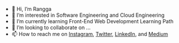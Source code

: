 - 👋 Hi, I’m Rangga
- 👀 I’m interested in Software Engineering and Cloud Engineering 
- 🌱 I’m currently learning Front-End Web Development Learning Path
- 💞️ I’m looking to collaborate on ...
- 📫 How to reach me on
<a href="https://www.instagram.com/<ranggaamyd>/" target="_blank">Instagram</a>, 
<a href="https://twitter.com/<ranggaamyd>"  target="_blank">Twitter</a>, 
<a href="https://www.linkedin.com/in/<ranggaamyd>/" target="_blank">LinkedIn</a>, and 
<a href="https://medium.com/@<ranggaamyd>" target="_blank">Medium</a>

<!---
ranggamyd/ranggamyd is a ✨ special ✨ repository because its `README.md` (this file) appears on your GitHub profile.
You can click the Preview link to take a look at your changes.
--->
